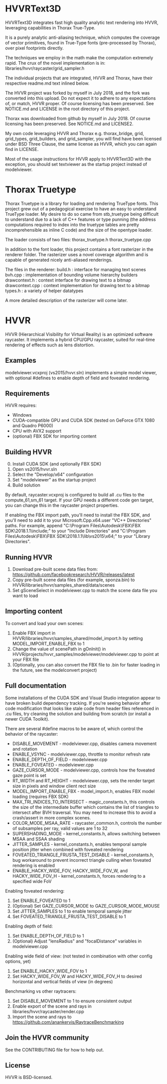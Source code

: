 # HVVRText3D

HVVRText3D integrates fast high quality analytic text rendering into HVVR,
leveraging capabilities in Thorax True-Type.

It is a purely analytic anti-aliasing technique, which computes the 
coverage of vector primitives, found in True-Type fonts (pre-processed 
by Thorax), over pixel footprints directly.

The techniques we employ in the math make the computation extremely rapid.
The crux of the novel implementation is in:
libraries/hvvr/raycaster/grid_sampler.h

The individual projects that are integrated, HVVR and Thorax, have their 
respective readme.md text inlined below.

The HVVR project was forked by myself in July 2018, and the fork was 
converted into this upload. Do not expect it to adhere to any expectations
of, or match, HVVR proper. Of course licensing has been preserved. See 
NOTICE.md and LICENSE in the root directory of this project.

Thorax was downloaded from github by myself in July 2018. Of course licensing has 
been preserved. See NOTICE.md and LICENSE2.

My own code leveraging HVVR and Thorax e.g. thorax_bridge,
grid, grid_types, grid_builders, and grid_sampler, you will find have been
licensed under BSD Three Clause, the same license as HVVR, which you can
again find in LICENSE.

Most of the usage instructions for HVVR apply to HVVRText3D with the exception,
you should set textviewer as the startup project instead of modelviewer.

# Thorax Truetype

Thorax Truetype is a library for loading and rendering TrueType fonts.  This
project grew out of a pedagogical exercise to have an easy to understand
TrueType loader.  My desire to do so came from stb_truetype being difficult
to understand due to a lack of C++ features or type punning (the address
computations required to index into the truetype tables are pretty
incomprehensible as inline C code) and the size of the opentype loader.

The loader consists of two files:
  thorax_truetype.h
  thorax_truetype.cpp

In addition to the font loader, this project contains a font rasterizer in the
renderer folder.  The rasterizer uses a novel coverage algorithm and is capable
of generated nicely anti-aliased renderings.

The files in the renderer:
  build.h         : interface for managing text scenes
  bvh.cpp         : implementation of bounding volume hierarchy builders
  drawcontext.h   : context interface for drawing text to a bitmap
  drawcontext.cpp : context implementation for drawing text to a bitmap
  types.h         : a variety of helper datatypes

A more detailed description of the rasterizer will come later.


# HVVR
HVVR (Hierarchical Visibility for Virtual Reality) is an optimized software raycaster. It implements a hybrid CPU/GPU raycaster, suited for real-time rendering of effects such as lens distortion.

## Examples
modelviewer.vcxproj (vs2015/hvvr.sln) implements a simple model viewer, with optional #defines to enable depth of field and foveated rendering.

## Requirements
HVVR requires:
* Windows
* CUDA-compatible GPU and CUDA SDK (tested on GeForce GTX 1080 and Quadro P6000)
* CPU with AVX2 support
* (optional) FBX SDK for importing content

## Building HVVR
0. Install CUDA SDK (and optionally FBX SDK)
1. Open vs2015/hvvr.sln
2. Select the "Develop/x64" configuration
3. Set "modelviewer" as the startup project
4. Build solution

By default, raycaster.vcxproj is configured to build all .cu files to the compute_61,sm_61 target. If your GPU needs a different code gen target, you can change this in the raycaster project properties.

If enabling the FBX import path, you'll need to install the FBX SDK, and you'll need to add it to your Microsoft.Cpp.x64.user "VC++ Directories" paths. For example, append "C:\Program Files\Autodesk\FBX\FBX SDK\2018.1.1\include;" to your "Include Directories" and "C:\Program Files\Autodesk\FBX\FBX SDK\2018.1.1\lib\vs2015\x64\;" to your "Library Directories".

## Running HVVR
1. Download pre-built scene data files from: https://github.com/facebookresearch/HVVR/releases/latest
2. Copy pre-built scene data files (for example, sponza.bin) to HVVR/libraries/hvvr/samples_shared/data/scenes
3. Set gSceneSelect in modelviewer.cpp to match the scene data file you want to load

## Importing content
To convert and load your own scenes:
1. Enable FBX import in HVVR/libraries/hvvr/samples_shared/model_import.h by setting MODEL_IMPORT_ENABLE_FBX to 1
2. Change the value of scenePath in gOnInit() in HVVR/projects/hvvr_samples/modelviewer/modelviewer.cpp to point at your FBX file
3. (Optionally, you can also convert the FBX file to .bin for faster loading in the future, see the modelconvert project)

## Full documentation
Some installations of the CUDA SDK and Visual Studio integration appear to have broken build dependency tracking. If you're seeing behavior after code modification that looks like stale code from header files referenced in .cu files, try cleaning the solution and building from scratch (or install a newer CUDA Toolkit).

There are several #define macros to be aware of, which control the behavior of the raycaster:
* DISABLE_MOVEMENT - modelviewer.cpp, disables camera movement and rotation
* ENABLE_VSYNC - modelviewer.cpp, throttle to monitor refresh rate
* ENABLE_DEPTH_OF_FIELD - modelviewer.cpp
* ENABLE_FOVEATED - modelviewer.cpp
* GAZE_CURSOR_MODE - modelviewer.cpp, controls how the foveated gaze point is set
* RT_WIDTH and RT_HEIGHT - modelviewer.cpp, sets the render target size in pixels and window client rect size
* MODEL_IMPORT_ENABLE_FBX - model_import.h, enables FBX model loading (requires FBX SDK)
* MAX_TRI_INDICES_TO_INTERSECT - magic_constants.h, this controls the size of the intermediate buffer which contains the list of triangles to intersect after BVH traversal. You may need to increase this to avoid a crash/assert in more complex scenes.
* COLOR_MODE_MSAA_RATE - raycaster_common.h, controls the number of subsamples per ray, valid values are 1 to 32
* SUPERSHADING_MODE - kernel_constants.h, allows switching between MSAA and SSAA shading
* JITTER_SAMPLES - kernel_constants.h, enables temporal sample position jitter when combined with foveated rendering
* FOVEATED_TRIANGLE_FRUSTA_TEST_DISABLE - kernel_constants.h, bug workaround to prevent incorrect triangle culling when foveated rendering is enabled
* ENABLE_HACKY_WIDE_FOV, HACKY_WIDE_FOV_W, and HACKY_WIDE_FOV_H - kernel_constants.h, forces rendering to a specified wide FoV

Enabling foveated rendering:
1. Set ENABLE_FOVEATED to 1
2. (Optional) Set GAZE_CURSOR_MODE to GAZE_CURSOR_MODE_MOUSE
3. Set JITTER_SAMPLES to 1 to enable temporal sample jitter
4. Set FOVEATED_TRIANGLE_FRUSTA_TEST_DISABLE to 1

Enabling depth of field:
1. Set ENABLE_DEPTH_OF_FIELD to 1
2. (Optional) Adjust "lensRadius" and "focalDistance" variables in modelviewer.cpp

Enabling wide field of view: (not tested in combination with other config options, yet)
1. Set ENABLE_HACKY_WIDE_FOV to 1
2. Set HACKY_WIDE_FOV_W and HACKY_WIDE_FOV_H to desired horizontal and vertical fields of view (in degrees)

Benchmarking vs other raytracers:
1. Set DISABLE_MOVEMENT to 1 to ensure consistent output
2. Enable export of the scene and rays in libraries/hvvr/raycaster/render.cpp
3. Import the scene and rays to https://github.com/anankervis/RaytraceBenchmarking

## Join the HVVR community
See the CONTRIBUTING file for how to help out.

## License
HVVR is BSD-licensed.